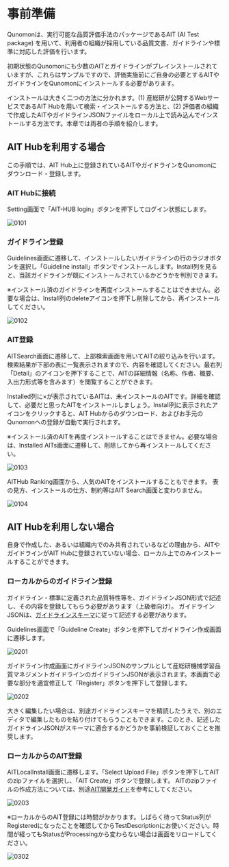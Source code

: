 # 事前準備

Qunomonは、実行可能な品質評価手法のパッケージであるAIT (AI Test package) を用いて、利用者の組織が採用している品質文書、ガイドラインや標準に対応した評価を行います。

初期状態のQunomonにも少数のAITとガイドラインがプレインストールされていますが、これらはサンプルですので、評価実施前にご自身の必要とするAITやガイドラインをQunomonにインストールする必要があります。

インストールは大きく二つの方法に分かれます。(1) 産総研が公開するWebサービスであるAIT Hubを用いて検索・インストールする方法と、(2) 評価者の組織で作成したAITやガイドラインJSONファイルをローカル上で読み込んでインストールする方法です。本章では両者の手順を紹介します。

## AIT Hubを利用する場合

この手順では、AIT Hub上に登録されているAITやガイドラインをQunomonにダウンロード・登録します。

### AIT Hubに接続

Setting画面で「AIT-HUB login」ボタンを押下してログイン状態にします。

![0101](01/01.png)

### ガイドライン登録

Guidelines画面に遷移して、インストールしたいガイドラインの行のラジオボタンを選択し「Guideline install」ボタンでインストールします。Install列を見ると、当該ガイドラインが既にインストールされているかどうかを判別できます。

※インストール済のガイドラインを再度インストールすることはできません。必要な場合は、Install列のdeleteアイコンを押下し削除してから、再インストールしてください。

![0102](01/02.png)

### AIT登録

AITSearch画面に遷移して、上部検索画面を用いてAITの絞り込みを行います。
検索結果が下部の表に一覧表示されますので、内容を確認してください。最右列「Detail」のアイコンを押下することで、AITの詳細情報（名称、作者、概要、入出力形式等を含みます）を閲覧することができます。

Installed列に×が表示されているAITは、未インストールのAITです。詳細を確認して、必要だと思ったAITをインストールしましょう。Install列に表示されたアイコンをクリックすると、AIT Hubからのダウンロード、およびお手元のQunomonへの登録が自動で実行されます。

※インストール済のAITを再度インストールすることはできません。必要な場合は、Installed AITs画面に遷移して、削除してから再インストールしてください。

![0103](01/03.png)

AITHub Ranking画面から、人気のAITをインストールすることもできます。
表の見方、インストールの仕方、制約等はAIT Search画面と変わりません。

![0104](01/04.png)

## AIT Hubを利用しない場合
自身で作成した、あるいは組織内でのみ共有されているなどの理由から、AITやガイドラインがAIT Hubに登録されていない場合、ローカル上でのみインストールすることができます。

### ローカルからのガイドライン登録

ガイドライン・標準に定義された品質特性等を、ガイドラインJSON形式で記述し、その内容を登録してもらう必要があります（上級者向け）。
ガイドラインJSONは、[ガイドラインスキーマ](https://github.com/aistairc/qunomon/tree/dev2_schema/schema/doc/guideline_schema/develop)に従って記述する必要があります。

Guidelines画面で「Guideline Create」ボタンを押下してガイドライン作成画面に遷移します。

![0201](02/01.png)

ガイドライン作成画面にガイドラインJSONのサンプルとして産総研機械学習品質マネジメントガイドラインのガイドラインJSONが表示されます。本画面で必要な部分を適宜修正して「Register」ボタンを押下して登録します。

![0202](02/02.png)

大きく編集したい場合は、別途ガイドラインスキーマを精読したうえで、別のエディタで編集したものを貼り付けてもらうこともできます。このとき、記述したガイドラインJSONがスキーマに適合するかどうかを事前検証しておくことを推奨します。

### ローカルからのAIT登録

AITLocalInstall画面に遷移します。「Select Upload File」ボタンを押下してAITのzipファイルを選択し、「AIT Create」ボタンで登録します。
AITのzipファイルの作成方法については、別途[AIT開発ガイド](https://aistairc.github.io/qunomon/ait-guide/index.html)を参考にしてください。

![0203](02/03.png)

※ローカルからのAIT登録には時間がかかります。しばらく待ってStatus列がRegisteredになったことを確認してからTestDescriptionにお使いください。時間が経ってもStatusがProcessingから変わらない場合は画面をリロードしてください。

![0302](03/02.png)